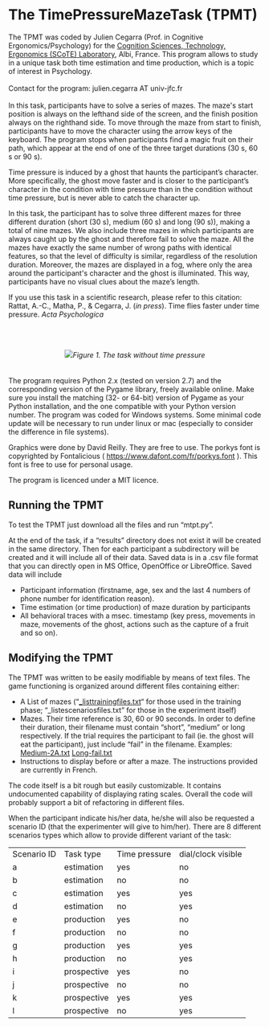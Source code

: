 

<h1>The TimePressureMazeTask (TPMT)</h1> The TPMT was coded by Julien Cegarra (Prof. in Cognitive Ergonomics/Psychology) for the <a href="https://www.univ-jfc.fr/equipesrecherche/sciences-la-cognition-technologie-ergonomie-scote">Cognition Sciences, Technology, Ergonomics (SCoTE) Laboratory</a>, Albi, France. This program allows to study in a unique task both time estimation and time production, which is a topic of interest in Psychology.
<br><br>
Contact for the program: julien.cegarra AT univ-jfc.fr
<br><br>
In this task, participants have to solve a series of mazes. The maze's start position is always on the lefthand side of the screen, and the finish position always on the righthand side.
To move through the maze from start to finish, participants have to move the character using the arrow keys of the keyboard.
The program stops when participants find a magic fruit on their path, which appear at the end of one of the three target durations (30 s, 60 s or 90 s).

Time pressure is induced by a ghost that haunts the participant’s character. More specifically, the ghost move faster and is closer to the participant’s
character in the condition with time pressure than in the condition without time pressure, but is never able to catch the character up. 

In this task, the participant has to solve three different mazes for three different duration (short (30 s), medium (60 s) and long (90 s)), making a total of nine mazes. 
We also include three mazes in which participants are always caught up by the ghost and therefore fail to solve the maze.
All the mazes have exactly the same number of wrong paths with identical features, so that the level of difficulty is similar, regardless of the
resolution duration.
Moreover, the mazes are displayed in a fog, where only the area around the participant's character and the ghost is illuminated. This way, participants have no visual
clues about the maze’s length.

If you use this task in a scientific research, please refer to this citation:<br>
Rattat, A.-C., Matha, P., & Cegarra, J. (<i>in press</i>). Time flies faster under time pressure. <i>Acta Psychologica</i><br>

<br><br>
<center><img src="https://github.com/juliencegarra/tpmt/blob/master/example.gif?raw=true"><i>Figure 1. The task without time pressure</i></center>
<br><br>
The program requires Python 2.x (tested on version 2.7) and the corresponding version of the Pygame library, freely available online. Make sure you install the matching (32- or 64-bit) version of Pygame as your Python installation, and the one compatible with your Python version number.  The program was coded for Windows systems. Some minimal code update will be necessary to run under linux or mac (especially to consider the difference in file systems).

Graphics were done by David Reilly. They are free to use. The porkys font is copyrighted by Fontalicious ( https://www.dafont.com/fr/porkys.font ). This font is free to use for personal usage.

The program is licenced under a MIT licence. 





<h2>Running the TPMT</h2>

To test the TPMT just download all the files and run “mtpt.py”.

At the end of the task, if a “results” directory does not exist it will be created in the same directory. Then for each participant a subdirectory will be created and it will include all of their data. Saved data is in a .csv file format that you can directly open in MS Office, OpenOffice or LibreOffice. Saved data will include
<ul><li>Participant information (firstname, age, sex and the last 4 numbers of phone number for identification reason).</li>
<li>Time estimation (or time production) of maze duration by participants</li>
<li>All behavioral traces with a msec. timestamp (key press, movements in maze, movements of the ghost, actions such as the capture of a fruit and so on).</li>
</ul>

<h2>Modifying the TPMT</h2>

The TPMT was written to be easily modifiable by means of text files. The game functioning is organized around different files containing either:
<ul><li>A List of mazes (“<a href="https://github.com/juliencegarra/tpmt/blob/master/res/_listtrainingfiles.txt">_listtrainingfiles.txt</a>“ for those used in the training phase; “_listescenariosfiles.txt” for those in the experiment itself)</li>
<li>Mazes. Their time reference is 30, 60 or 90 seconds. In order to define their duration, their filename must contain “short”, “medium” or long respectively. If the trial requires the participant to fail (ie. the ghost will eat the participant), just include “fail” in the filename. Examples: <a href="https://github.com/juliencegarra/tpmt/blob/master/res/Medium-2A.txt">Medium-2A.txt</a> <a href="https://github.com/juliencegarra/tpmt/blob/master/res/Long-fail.txt">Long-fail.txt</a> </li>
<li>Instructions to display before or after a maze. The instructions provided are currently in French.</li>
</ul>
The code itself is a bit rough but easily customizable. It contains undocumented capability of displaying rating scales. Overall the code will probably support a bit of refactoring in different files.

When the participant indicate his/her data, he/she will also be requested a scenario ID (that the experimenter will give to him/her). There are 8 different scenarios types which allow to provide different variant of the task:
<table>
<tr><td>Scenario ID</td><td>Task type</td><td>Time pressure</td><td>dial/clock visible</td></tr>
<tr><td>a</td><td>estimation</td><td>yes</td><td>no</td></tr>
<tr><td>b</td><td>estimation</td><td>no</td><td>no</td></tr>
<tr><td>c</td><td>estimation</td><td>yes</td><td>yes</td></tr>
<tr><td>d</td><td>estimation</td><td>no</td><td>yes</td></tr>
<tr><td>e</td><td>production</td><td>yes</td><td>no</td></tr>
<tr><td>f</td><td>production</td><td>no</td><td>no</td></tr>
<tr><td>g</td><td>production</td><td>yes</td><td>yes</td></tr>
<tr><td>h</td><td>production</td><td>no</td><td>yes</td></tr>
<tr><td>i</td><td>prospective</td><td>yes</td><td>no</td></tr>
<tr><td>j</td><td>prospective</td><td>no</td><td>no</td></tr>
<tr><td>k</td><td>prospective</td><td>yes</td><td>yes</td></tr>
<tr><td>l</td><td>prospective</td><td>no</td><td>yes</td></tr>
</table>
